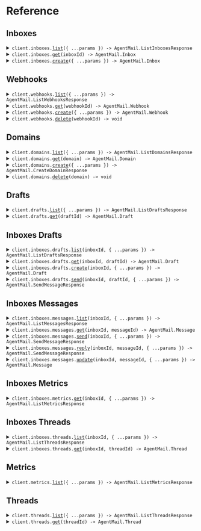 # Reference

## Inboxes

<details><summary><code>client.inboxes.<a href="/src/api/resources/inboxes/client/Client.ts">list</a>({ ...params }) -> AgentMail.ListInboxesResponse</code></summary>
<dl>
<dd>

#### 🔌 Usage

<dl>
<dd>

<dl>
<dd>

```typescript
await client.inboxes.list();
```

</dd>
</dl>
</dd>
</dl>

#### ⚙️ Parameters

<dl>
<dd>

<dl>
<dd>

**request:** `AgentMail.inboxes.ListInboxesRequest`

</dd>
</dl>

<dl>
<dd>

**requestOptions:** `Inboxes.RequestOptions`

</dd>
</dl>
</dd>
</dl>

</dd>
</dl>
</details>

<details><summary><code>client.inboxes.<a href="/src/api/resources/inboxes/client/Client.ts">get</a>(inboxId) -> AgentMail.Inbox</code></summary>
<dl>
<dd>

#### 🔌 Usage

<dl>
<dd>

<dl>
<dd>

```typescript
await client.inboxes.get("inbox_id");
```

</dd>
</dl>
</dd>
</dl>

#### ⚙️ Parameters

<dl>
<dd>

<dl>
<dd>

**inboxId:** `AgentMail.InboxId`

</dd>
</dl>

<dl>
<dd>

**requestOptions:** `Inboxes.RequestOptions`

</dd>
</dl>
</dd>
</dl>

</dd>
</dl>
</details>

<details><summary><code>client.inboxes.<a href="/src/api/resources/inboxes/client/Client.ts">create</a>({ ...params }) -> AgentMail.Inbox</code></summary>
<dl>
<dd>

#### 🔌 Usage

<dl>
<dd>

<dl>
<dd>

```typescript
await client.inboxes.create({
    username: undefined,
    domain: undefined,
    display_name: undefined,
    client_id: undefined,
});
```

</dd>
</dl>
</dd>
</dl>

#### ⚙️ Parameters

<dl>
<dd>

<dl>
<dd>

**request:** `AgentMail.CreateInboxRequest`

</dd>
</dl>

<dl>
<dd>

**requestOptions:** `Inboxes.RequestOptions`

</dd>
</dl>
</dd>
</dl>

</dd>
</dl>
</details>

## Webhooks

<details><summary><code>client.webhooks.<a href="/src/api/resources/webhooks/client/Client.ts">list</a>({ ...params }) -> AgentMail.ListWebhooksResponse</code></summary>
<dl>
<dd>

#### 🔌 Usage

<dl>
<dd>

<dl>
<dd>

```typescript
await client.webhooks.list();
```

</dd>
</dl>
</dd>
</dl>

#### ⚙️ Parameters

<dl>
<dd>

<dl>
<dd>

**request:** `AgentMail.webhooks.ListWebhooksRequest`

</dd>
</dl>

<dl>
<dd>

**requestOptions:** `Webhooks.RequestOptions`

</dd>
</dl>
</dd>
</dl>

</dd>
</dl>
</details>

<details><summary><code>client.webhooks.<a href="/src/api/resources/webhooks/client/Client.ts">get</a>(webhookId) -> AgentMail.Webhook</code></summary>
<dl>
<dd>

#### 🔌 Usage

<dl>
<dd>

<dl>
<dd>

```typescript
await client.webhooks.get("webhook_id");
```

</dd>
</dl>
</dd>
</dl>

#### ⚙️ Parameters

<dl>
<dd>

<dl>
<dd>

**webhookId:** `AgentMail.WebhookId`

</dd>
</dl>

<dl>
<dd>

**requestOptions:** `Webhooks.RequestOptions`

</dd>
</dl>
</dd>
</dl>

</dd>
</dl>
</details>

<details><summary><code>client.webhooks.<a href="/src/api/resources/webhooks/client/Client.ts">create</a>({ ...params }) -> AgentMail.Webhook</code></summary>
<dl>
<dd>

#### 🔌 Usage

<dl>
<dd>

<dl>
<dd>

```typescript
await client.webhooks.create({
    url: "url",
    event_types: ["message.received", "message.received"],
    inbox_ids: undefined,
    client_id: undefined,
});
```

</dd>
</dl>
</dd>
</dl>

#### ⚙️ Parameters

<dl>
<dd>

<dl>
<dd>

**request:** `AgentMail.CreateWebhookRequest`

</dd>
</dl>

<dl>
<dd>

**requestOptions:** `Webhooks.RequestOptions`

</dd>
</dl>
</dd>
</dl>

</dd>
</dl>
</details>

<details><summary><code>client.webhooks.<a href="/src/api/resources/webhooks/client/Client.ts">delete</a>(webhookId) -> void</code></summary>
<dl>
<dd>

#### 🔌 Usage

<dl>
<dd>

<dl>
<dd>

```typescript
await client.webhooks.delete("webhook_id");
```

</dd>
</dl>
</dd>
</dl>

#### ⚙️ Parameters

<dl>
<dd>

<dl>
<dd>

**webhookId:** `AgentMail.WebhookId`

</dd>
</dl>

<dl>
<dd>

**requestOptions:** `Webhooks.RequestOptions`

</dd>
</dl>
</dd>
</dl>

</dd>
</dl>
</details>

## Domains

<details><summary><code>client.domains.<a href="/src/api/resources/domains/client/Client.ts">list</a>({ ...params }) -> AgentMail.ListDomainsResponse</code></summary>
<dl>
<dd>

#### 🔌 Usage

<dl>
<dd>

<dl>
<dd>

```typescript
await client.domains.list();
```

</dd>
</dl>
</dd>
</dl>

#### ⚙️ Parameters

<dl>
<dd>

<dl>
<dd>

**request:** `AgentMail.ListDomainsRequest`

</dd>
</dl>

<dl>
<dd>

**requestOptions:** `Domains.RequestOptions`

</dd>
</dl>
</dd>
</dl>

</dd>
</dl>
</details>

<details><summary><code>client.domains.<a href="/src/api/resources/domains/client/Client.ts">get</a>(domain) -> AgentMail.Domain</code></summary>
<dl>
<dd>

#### 🔌 Usage

<dl>
<dd>

<dl>
<dd>

```typescript
await client.domains.get(" your-domain.com");
```

</dd>
</dl>
</dd>
</dl>

#### ⚙️ Parameters

<dl>
<dd>

<dl>
<dd>

**domain:** `AgentMail.DomainId`

</dd>
</dl>

<dl>
<dd>

**requestOptions:** `Domains.RequestOptions`

</dd>
</dl>
</dd>
</dl>

</dd>
</dl>
</details>

<details><summary><code>client.domains.<a href="/src/api/resources/domains/client/Client.ts">create</a>({ ...params }) -> AgentMail.CreateDomainResponse</code></summary>
<dl>
<dd>

#### 🔌 Usage

<dl>
<dd>

<dl>
<dd>

```typescript
await client.domains.create({
    domain: "your-domain.com",
});
```

</dd>
</dl>
</dd>
</dl>

#### ⚙️ Parameters

<dl>
<dd>

<dl>
<dd>

**request:** `AgentMail.CreateDomainRequest`

</dd>
</dl>

<dl>
<dd>

**requestOptions:** `Domains.RequestOptions`

</dd>
</dl>
</dd>
</dl>

</dd>
</dl>
</details>

<details><summary><code>client.domains.<a href="/src/api/resources/domains/client/Client.ts">delete</a>(domain) -> void</code></summary>
<dl>
<dd>

#### 🔌 Usage

<dl>
<dd>

<dl>
<dd>

```typescript
await client.domains.delete("dom_12345");
```

</dd>
</dl>
</dd>
</dl>

#### ⚙️ Parameters

<dl>
<dd>

<dl>
<dd>

**domain:** `AgentMail.DomainId`

</dd>
</dl>

<dl>
<dd>

**requestOptions:** `Domains.RequestOptions`

</dd>
</dl>
</dd>
</dl>

</dd>
</dl>
</details>

## Drafts

<details><summary><code>client.drafts.<a href="/src/api/resources/drafts/client/Client.ts">list</a>({ ...params }) -> AgentMail.ListDraftsResponse</code></summary>
<dl>
<dd>

#### 🔌 Usage

<dl>
<dd>

<dl>
<dd>

```typescript
await client.drafts.list();
```

</dd>
</dl>
</dd>
</dl>

#### ⚙️ Parameters

<dl>
<dd>

<dl>
<dd>

**request:** `AgentMail.ListDraftsRequest`

</dd>
</dl>

<dl>
<dd>

**requestOptions:** `Drafts.RequestOptions`

</dd>
</dl>
</dd>
</dl>

</dd>
</dl>
</details>

<details><summary><code>client.drafts.<a href="/src/api/resources/drafts/client/Client.ts">get</a>(draftId) -> AgentMail.Draft</code></summary>
<dl>
<dd>

#### 🔌 Usage

<dl>
<dd>

<dl>
<dd>

```typescript
await client.drafts.get("draft_id");
```

</dd>
</dl>
</dd>
</dl>

#### ⚙️ Parameters

<dl>
<dd>

<dl>
<dd>

**draftId:** `AgentMail.DraftId`

</dd>
</dl>

<dl>
<dd>

**requestOptions:** `Drafts.RequestOptions`

</dd>
</dl>
</dd>
</dl>

</dd>
</dl>
</details>

## Inboxes Drafts

<details><summary><code>client.inboxes.drafts.<a href="/src/api/resources/inboxes/resources/drafts/client/Client.ts">list</a>(inboxId, { ...params }) -> AgentMail.ListDraftsResponse</code></summary>
<dl>
<dd>

#### 🔌 Usage

<dl>
<dd>

<dl>
<dd>

```typescript
await client.inboxes.drafts.list("inbox_id");
```

</dd>
</dl>
</dd>
</dl>

#### ⚙️ Parameters

<dl>
<dd>

<dl>
<dd>

**inboxId:** `AgentMail.InboxId`

</dd>
</dl>

<dl>
<dd>

**request:** `AgentMail.inboxes.ListDraftsRequest`

</dd>
</dl>

<dl>
<dd>

**requestOptions:** `Drafts.RequestOptions`

</dd>
</dl>
</dd>
</dl>

</dd>
</dl>
</details>

<details><summary><code>client.inboxes.drafts.<a href="/src/api/resources/inboxes/resources/drafts/client/Client.ts">get</a>(inboxId, draftId) -> AgentMail.Draft</code></summary>
<dl>
<dd>

#### 🔌 Usage

<dl>
<dd>

<dl>
<dd>

```typescript
await client.inboxes.drafts.get("inbox_id", "draft_id");
```

</dd>
</dl>
</dd>
</dl>

#### ⚙️ Parameters

<dl>
<dd>

<dl>
<dd>

**inboxId:** `AgentMail.InboxId`

</dd>
</dl>

<dl>
<dd>

**draftId:** `AgentMail.DraftId`

</dd>
</dl>

<dl>
<dd>

**requestOptions:** `Drafts.RequestOptions`

</dd>
</dl>
</dd>
</dl>

</dd>
</dl>
</details>

<details><summary><code>client.inboxes.drafts.<a href="/src/api/resources/inboxes/resources/drafts/client/Client.ts">create</a>(inboxId, { ...params }) -> AgentMail.Draft</code></summary>
<dl>
<dd>

#### 🔌 Usage

<dl>
<dd>

<dl>
<dd>

```typescript
await client.inboxes.drafts.create("inbox_id", {
    labels: undefined,
    reply_to: undefined,
    to: undefined,
    cc: undefined,
    bcc: undefined,
    subject: undefined,
    text: undefined,
    html: undefined,
});
```

</dd>
</dl>
</dd>
</dl>

#### ⚙️ Parameters

<dl>
<dd>

<dl>
<dd>

**inboxId:** `AgentMail.InboxId`

</dd>
</dl>

<dl>
<dd>

**request:** `AgentMail.CreateDraftRequest`

</dd>
</dl>

<dl>
<dd>

**requestOptions:** `Drafts.RequestOptions`

</dd>
</dl>
</dd>
</dl>

</dd>
</dl>
</details>

<details><summary><code>client.inboxes.drafts.<a href="/src/api/resources/inboxes/resources/drafts/client/Client.ts">send</a>(inboxId, draftId, { ...params }) -> AgentMail.SendMessageResponse</code></summary>
<dl>
<dd>

#### 🔌 Usage

<dl>
<dd>

<dl>
<dd>

```typescript
await client.inboxes.drafts.send("inbox_id", "draft_id", {
    add_labels: undefined,
    remove_labels: undefined,
});
```

</dd>
</dl>
</dd>
</dl>

#### ⚙️ Parameters

<dl>
<dd>

<dl>
<dd>

**inboxId:** `AgentMail.InboxId`

</dd>
</dl>

<dl>
<dd>

**draftId:** `AgentMail.DraftId`

</dd>
</dl>

<dl>
<dd>

**request:** `AgentMail.UpdateMessageRequest`

</dd>
</dl>

<dl>
<dd>

**requestOptions:** `Drafts.RequestOptions`

</dd>
</dl>
</dd>
</dl>

</dd>
</dl>
</details>

## Inboxes Messages

<details><summary><code>client.inboxes.messages.<a href="/src/api/resources/inboxes/resources/messages/client/Client.ts">list</a>(inboxId, { ...params }) -> AgentMail.ListMessagesResponse</code></summary>
<dl>
<dd>

#### 🔌 Usage

<dl>
<dd>

<dl>
<dd>

```typescript
await client.inboxes.messages.list("inbox_id");
```

</dd>
</dl>
</dd>
</dl>

#### ⚙️ Parameters

<dl>
<dd>

<dl>
<dd>

**inboxId:** `AgentMail.InboxId`

</dd>
</dl>

<dl>
<dd>

**request:** `AgentMail.inboxes.ListMessagesRequest`

</dd>
</dl>

<dl>
<dd>

**requestOptions:** `Messages.RequestOptions`

</dd>
</dl>
</dd>
</dl>

</dd>
</dl>
</details>

<details><summary><code>client.inboxes.messages.<a href="/src/api/resources/inboxes/resources/messages/client/Client.ts">get</a>(inboxId, messageId) -> AgentMail.Message</code></summary>
<dl>
<dd>

#### 🔌 Usage

<dl>
<dd>

<dl>
<dd>

```typescript
await client.inboxes.messages.get("inbox_id", "message_id");
```

</dd>
</dl>
</dd>
</dl>

#### ⚙️ Parameters

<dl>
<dd>

<dl>
<dd>

**inboxId:** `AgentMail.InboxId`

</dd>
</dl>

<dl>
<dd>

**messageId:** `AgentMail.MessageId`

</dd>
</dl>

<dl>
<dd>

**requestOptions:** `Messages.RequestOptions`

</dd>
</dl>
</dd>
</dl>

</dd>
</dl>
</details>

<details><summary><code>client.inboxes.messages.<a href="/src/api/resources/inboxes/resources/messages/client/Client.ts">send</a>(inboxId, { ...params }) -> AgentMail.SendMessageResponse</code></summary>
<dl>
<dd>

#### 🔌 Usage

<dl>
<dd>

<dl>
<dd>

```typescript
await client.inboxes.messages.send("inbox_id", {
    labels: undefined,
    reply_to: undefined,
    to: undefined,
    cc: undefined,
    bcc: undefined,
    subject: undefined,
    text: undefined,
    html: undefined,
    attachments: undefined,
});
```

</dd>
</dl>
</dd>
</dl>

#### ⚙️ Parameters

<dl>
<dd>

<dl>
<dd>

**inboxId:** `AgentMail.InboxId`

</dd>
</dl>

<dl>
<dd>

**request:** `AgentMail.SendMessageRequest`

</dd>
</dl>

<dl>
<dd>

**requestOptions:** `Messages.RequestOptions`

</dd>
</dl>
</dd>
</dl>

</dd>
</dl>
</details>

<details><summary><code>client.inboxes.messages.<a href="/src/api/resources/inboxes/resources/messages/client/Client.ts">reply</a>(inboxId, messageId, { ...params }) -> AgentMail.SendMessageResponse</code></summary>
<dl>
<dd>

#### 🔌 Usage

<dl>
<dd>

<dl>
<dd>

```typescript
await client.inboxes.messages.reply("inbox_id", "message_id", {
    labels: undefined,
    reply_to: undefined,
    to: undefined,
    cc: undefined,
    bcc: undefined,
    text: undefined,
    html: undefined,
    attachments: undefined,
});
```

</dd>
</dl>
</dd>
</dl>

#### ⚙️ Parameters

<dl>
<dd>

<dl>
<dd>

**inboxId:** `AgentMail.InboxId`

</dd>
</dl>

<dl>
<dd>

**messageId:** `AgentMail.MessageId`

</dd>
</dl>

<dl>
<dd>

**request:** `AgentMail.ReplyToMessageRequest`

</dd>
</dl>

<dl>
<dd>

**requestOptions:** `Messages.RequestOptions`

</dd>
</dl>
</dd>
</dl>

</dd>
</dl>
</details>

<details><summary><code>client.inboxes.messages.<a href="/src/api/resources/inboxes/resources/messages/client/Client.ts">update</a>(inboxId, messageId, { ...params }) -> AgentMail.Message</code></summary>
<dl>
<dd>

#### 🔌 Usage

<dl>
<dd>

<dl>
<dd>

```typescript
await client.inboxes.messages.update("inbox_id", "message_id", {
    add_labels: undefined,
    remove_labels: undefined,
});
```

</dd>
</dl>
</dd>
</dl>

#### ⚙️ Parameters

<dl>
<dd>

<dl>
<dd>

**inboxId:** `AgentMail.InboxId`

</dd>
</dl>

<dl>
<dd>

**messageId:** `AgentMail.MessageId`

</dd>
</dl>

<dl>
<dd>

**request:** `AgentMail.UpdateMessageRequest`

</dd>
</dl>

<dl>
<dd>

**requestOptions:** `Messages.RequestOptions`

</dd>
</dl>
</dd>
</dl>

</dd>
</dl>
</details>

## Inboxes Metrics

<details><summary><code>client.inboxes.metrics.<a href="/src/api/resources/inboxes/resources/metrics/client/Client.ts">get</a>(inboxId, { ...params }) -> AgentMail.ListMetricsResponse</code></summary>
<dl>
<dd>

#### 🔌 Usage

<dl>
<dd>

<dl>
<dd>

```typescript
await client.inboxes.metrics.get("inbox_id", {
    start_timestamp: "2024-01-15T09:30:00Z",
    end_timestamp: "2024-01-15T09:30:00Z",
});
```

</dd>
</dl>
</dd>
</dl>

#### ⚙️ Parameters

<dl>
<dd>

<dl>
<dd>

**inboxId:** `AgentMail.InboxId`

</dd>
</dl>

<dl>
<dd>

**request:** `AgentMail.inboxes.ListInboxMetricsRequest`

</dd>
</dl>

<dl>
<dd>

**requestOptions:** `Metrics.RequestOptions`

</dd>
</dl>
</dd>
</dl>

</dd>
</dl>
</details>

## Inboxes Threads

<details><summary><code>client.inboxes.threads.<a href="/src/api/resources/inboxes/resources/threads/client/Client.ts">list</a>(inboxId, { ...params }) -> AgentMail.ListThreadsResponse</code></summary>
<dl>
<dd>

#### 🔌 Usage

<dl>
<dd>

<dl>
<dd>

```typescript
await client.inboxes.threads.list("inbox_id");
```

</dd>
</dl>
</dd>
</dl>

#### ⚙️ Parameters

<dl>
<dd>

<dl>
<dd>

**inboxId:** `AgentMail.InboxId`

</dd>
</dl>

<dl>
<dd>

**request:** `AgentMail.inboxes.ListThreadsRequest`

</dd>
</dl>

<dl>
<dd>

**requestOptions:** `Threads.RequestOptions`

</dd>
</dl>
</dd>
</dl>

</dd>
</dl>
</details>

<details><summary><code>client.inboxes.threads.<a href="/src/api/resources/inboxes/resources/threads/client/Client.ts">get</a>(inboxId, threadId) -> AgentMail.Thread</code></summary>
<dl>
<dd>

#### 🔌 Usage

<dl>
<dd>

<dl>
<dd>

```typescript
await client.inboxes.threads.get("inbox_id", "thread_id");
```

</dd>
</dl>
</dd>
</dl>

#### ⚙️ Parameters

<dl>
<dd>

<dl>
<dd>

**inboxId:** `AgentMail.InboxId`

</dd>
</dl>

<dl>
<dd>

**threadId:** `AgentMail.ThreadId`

</dd>
</dl>

<dl>
<dd>

**requestOptions:** `Threads.RequestOptions`

</dd>
</dl>
</dd>
</dl>

</dd>
</dl>
</details>

## Metrics

<details><summary><code>client.metrics.<a href="/src/api/resources/metrics/client/Client.ts">list</a>({ ...params }) -> AgentMail.ListMetricsResponse</code></summary>
<dl>
<dd>

#### 🔌 Usage

<dl>
<dd>

<dl>
<dd>

```typescript
await client.metrics.list({
    start_timestamp: "2024-01-15T09:30:00Z",
    end_timestamp: "2024-01-15T09:30:00Z",
});
```

</dd>
</dl>
</dd>
</dl>

#### ⚙️ Parameters

<dl>
<dd>

<dl>
<dd>

**request:** `AgentMail.ListMetricsRequest`

</dd>
</dl>

<dl>
<dd>

**requestOptions:** `Metrics.RequestOptions`

</dd>
</dl>
</dd>
</dl>

</dd>
</dl>
</details>

## Threads

<details><summary><code>client.threads.<a href="/src/api/resources/threads/client/Client.ts">list</a>({ ...params }) -> AgentMail.ListThreadsResponse</code></summary>
<dl>
<dd>

#### 🔌 Usage

<dl>
<dd>

<dl>
<dd>

```typescript
await client.threads.list();
```

</dd>
</dl>
</dd>
</dl>

#### ⚙️ Parameters

<dl>
<dd>

<dl>
<dd>

**request:** `AgentMail.ListThreadsRequest`

</dd>
</dl>

<dl>
<dd>

**requestOptions:** `Threads.RequestOptions`

</dd>
</dl>
</dd>
</dl>

</dd>
</dl>
</details>

<details><summary><code>client.threads.<a href="/src/api/resources/threads/client/Client.ts">get</a>(threadId) -> AgentMail.Thread</code></summary>
<dl>
<dd>

#### 🔌 Usage

<dl>
<dd>

<dl>
<dd>

```typescript
await client.threads.get("thread_id");
```

</dd>
</dl>
</dd>
</dl>

#### ⚙️ Parameters

<dl>
<dd>

<dl>
<dd>

**threadId:** `AgentMail.ThreadId`

</dd>
</dl>

<dl>
<dd>

**requestOptions:** `Threads.RequestOptions`

</dd>
</dl>
</dd>
</dl>

</dd>
</dl>
</details>
